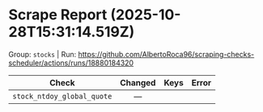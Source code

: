 # Scrape Report (2025-10-28T15:31:14.519Z)

Group: `stocks`  |  Run: https://github.com/AlbertoRoca96/scraping-checks-scheduler/actions/runs/18880184320

| Check | Changed | Keys | Error |
|---|:---:|:--|:--|
| `stock_ntdoy_global_quote` | — |  |  |
